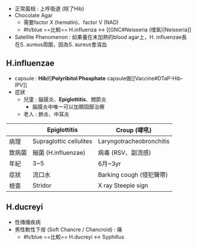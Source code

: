 - 正常菌相 : 上呼吸道 (除了Hib)
- Chocolate Agar
	- 需要factor X (hematin)、factor V (NAD)
	- #h/blue ==比較== H.influenza <-> [[GNC#Neisseria (嗜氧)|Neisseria]]
- Satellite Phenomenon : 如果養在未加熱的blood agar上，H. influenzae長在S. aureus周圍，因為S. aureus會溶血
## H.influenzae
- capsule : **Hib**的**Polyribitol Phosphate** capsule做[[Vaccine#DTaP-Hib-IPV]]
- 症狀
	- 兒童 : 腦膜炎、**Epiglottitis**、關節炎
		- 腦膜炎中唯一可以加類固醇治療
	- 老人 : 肺炎、中耳炎

|     | Epiglottitis            | Croup (哮吼)               |
| --- | ----------------------- | ------------------------ |
| 病理  | Supraglottic cellulites | Laryngotracheobronchitis |
| 致病菌 | 細菌 (H.influenzae)       | 病毒 (RSV、副流感)             |
| 年紀  | 3~5                     | 6月~3yr                   |
| 症狀  | 流口水                     | Barking cough (侵犯聲帶)     |
| 檢查  | Stridor                 | X ray Steeple sign       |
##  H.ducreyi
- 性傳播疾病
- 男性軟性下疳 (Soft Chancre / Chancroid) : 痛
	- #h/blue  ==比較== H.ducreyi <-> Syphillus